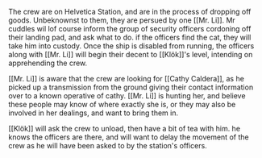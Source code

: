 The crew are on Helvetica Station, and are in the process of dropping off goods.
Unbeknownst to them, they are persued by one [[Mr. Li]].
Mr cuddles wil lof course inform the group of security officers cordoning off their landing pad, and ask what to do. if the officers find the cat, they will take him into custody.
Once the ship is disabled from running, the officers along with [[Mr. Li]] will begin their decent to [[Klök]]'s level, intending on apprehending the crew.

[[Mr. Li]] is aware that the crew are looking for [[Cathy Caldera]], as he picked up a transmission from the ground giving their contact information over to a known operative of cathy. [[Mr. Li]] is hunting her, and believe these people may know of where exactly she is, or they may also be involved in her dealings, and want to bring them in.

[[Klök]] will ask the crew to unload, then have a bit of tea with him. he knows the officers are there, and will want to delay the movement of the crew as he will have been asked to by the station's officers. 